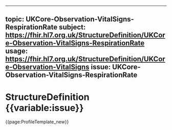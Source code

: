 
---
topic: UKCore-Observation-VitalSigns-RespirationRate
subject: https://fhir.hl7.org.uk/StructureDefinition/UKCore-Observation-VitalSigns-RespirationRate
usage: https://fhir.hl7.org.uk/StructureDefinition/UKCore-Observation-VitalSigns
issue: UKCore-Observation-VitalSigns-RespirationRate
---
              
# StructureDefinition {{variable:issue}}

<nocheck>
{{page:ProfileTemplate_new}}
</nocheck>


